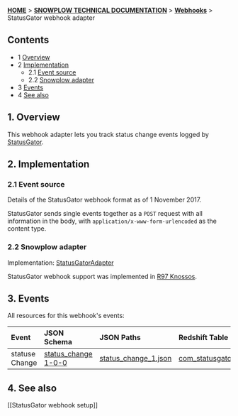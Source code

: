 <a name="top" />

[**HOME**](Home) > [**SNOWPLOW TECHNICAL DOCUMENTATION**](Snowplow-technical-documentation) > [**Webhooks**](Webhooks) > StatusGator webhook adapter

## Contents

- 1 [Overview](#overview)
- 2 [Implementation](#implementation)
  - 2.1 [Event source](#source)
  - 2.2 [Snowplow adapter](#adapter)
- 3 [Events](#events)
- 4 [See also](#see-also)

<a name="overview" />

## 1. Overview

This webhook adapter lets you track status change events logged by [StatusGator][statusgator-website].

<a name="implementation" />

## 2. Implementation

<a name="source" />

### 2.1 Event source

Details of the StatusGator webhook format as of 1 November 2017.

StatusGator sends single events together as a `POST` request with all information in the body, with `application/x-www-form-urlencoded` as the content type.

<a name="adapter" />

### 2.2 Snowplow adapter

Implementation: [StatusGatorAdapter][statusgator-adapter]

StatusGator webhook support was implemented in [R97 Knossos][r97].

<a name="events" />

## 3. Events

All resources for this webhook's events:

| **Event**      | **JSON Schema**                                  | **JSON Paths**                                    | **Redshift Table**                                      |
|:---------------|:-------------------------------------------------|:--------------------------------------------------|:--------------------------------------------------------|
| statuse Change | [status_change 1-0-0][status-change-json-schema] | [status_change_1.json][status-change-json-paths]  | [com_statusgator_status_change_1.sql][status-change-sql] |

<a name="see-also" />

## 4. See also

[[StatusGator webhook setup]]

[statusgator-website]: https://statusgator.com/
[statusgator-adapter]: https://github.com/snowplow/snowplow/blob/master/3-enrich/scala-common-enrich/src/main/scala/com.snowplowanalytics.snowplow.enrich/common/adapters/registry/StatusGatorAdapter.scala
[r97]: https://github.com/snowplow/snowplow/releases/tag/r97-knossos

[status-change-json-schema]: https://github.com/snowplow/iglu-central/blob/master/schemas/com.statusgator/status_change/jsonschema/1-0-0

[status-change-json-paths]: https://github.com/snowplow/iglu-central/blob/master/jsonpaths/com.statusgator/status_change_1.json

[status-change-sql]: https://github.com/snowplow/iglu-central/blob/master/sql/com.statusgator/status_change_1.sql
